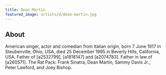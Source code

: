 ```yaml
---
title: Dean Martin
featured_image: artists/d/dean-martin.jpg
---
```

## About

American singer, actor and comedian from Italian origin, born 7 June 1917 in Steubenville, Ohio, USA, died 25 December 1995 in Beverly Hills, California, USA. Father of [a2532799], [a1818147] and [a2074783]. Father in law of [a260571].
The Rat Pack: Frank Sinatra, Dean Martin, Sammy Davis Jr., Peter Lawford, and Joey Bishop.
